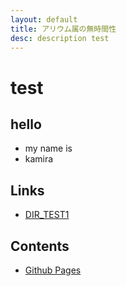 ```yaml
---
layout: default
title: アリウム属の無時間性
desc: description test
---
```

# test
## hello
- my name is
- kamira

## Links
- [DIR_TEST1](./dir_test1/dir_test.html)

## Contents
- [Github Pages](./github_pages/github_pages.html)
